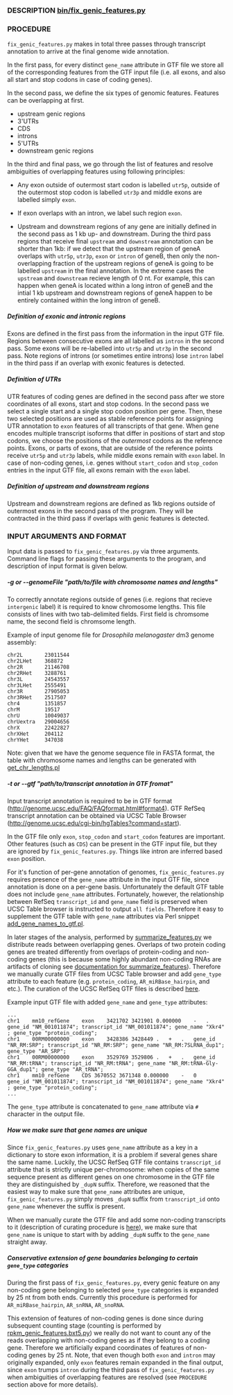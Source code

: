 ### DESCRIPTION [bin/fix_genic_features.py](https://github.com/getopt/EXPRESSION_BY_FEATURE/blob/master/bin/fix_genic_features.py)

### PROCEDURE

`fix_genic_features.py` makes in total three passes through transcript
annotation to arrive at the final genome wide annotation.

In the first pass, for every distinct `gene_name` attribute in GTF file we
store all of the corresponding features from the GTF input file (i.e. all
exons, and also all start and stop codons in case of coding genes).

In the second pass, we define the six types of genomic features. Features can
be overlapping at first.

 - upstream genic regions
 - 3'UTRs
 - CDS
 - introns
 - 5'UTRs
 - downstream genic regions

In the third and final pass, we go through the list of features and resolve
ambiguities of overlapping features using following principles:

- Any exon outside of outermost start codon is labelled `utr5p`, outside of the
  outermost stop codon is labelled `utr3p` and middle exons are labelled simply
  `exon`.

- If exon overlaps with an intron, we label such region `exon`.

- Upstream and downstream regions of any gene are initially defined in the
  second pass as 1 kb up- and downstream. During the third pass regions that
  receive final `upstream` and `downstream` annotation can be shorter than 1kb:
  if we detect that the upstream region of geneA overlaps with `utr5p`,
  `utr3p`, `exon` or `intron` of geneB, then only the non-overlapping fraction
  of the upstream regions of geneA is going to be labelled `upstream` in the
  final annotation. In the extreme cases the `upstream` and `downstream`
  recieve length of 0 nt. For example, this can happen when geneA is located
  within a long intron of geneB and the intial 1 kb upstream and downstream
  regions of geneA happen to be entirely contained within the long intron of
  geneB.


##### Definition of exonic and intronic regions

Exons are defined in the first pass from the information in the input GTF file.
Regions between consecutive exons are all labelled as `intron` in the second
pass. Some exons will be re-labelled into `utr5p` and `utr3p` in the second
pass. Note regions of introns (or sometimes entire introns) lose `intron` label
in the third pass if an overlap with exonic features is detected.

##### Definition of UTRs

UTR features of coding genes are defined in the second pass after we store
coordinates of all exons, start and stop codons. In the second pass we select a
single start and a single stop codon position per gene. Then, these two
selected positions are used as stable reference points for assigning UTR
annotation to `exon` features of all transcripts of that gene.  When gene
encodes multiple transcript isoforms that differ in positions of start and stop
codons, we choose the positions of the *outermost* codons as the reference
points. Exons, or parts of exons, that are outside of the reference points
receive `utr5p` and `utr3p` labels, while middle exons remain with `exon`
label. In case of non-coding genes, i.e. genes without `start_codon` and
`stop_codon` entries in the input GTF file, all exons remain with the `exon`
label.

##### Definition of upstream and downstream regions

Upstream and downstream regions are defined as 1kb regions outside of outermost
exons in the second pass of the program. They will be contracted in the third
pass if overlaps with genic features is detected.

### INPUT ARGUMENTS AND FORMAT 

Input data is passed to `fix_genic_features.py` via three arguments.  Command
line flags for passing these arguments to the program, and description of input
format is given below.

##### -g or --genomeFile "path/to/file with chromosome names and lengths"

To correctly annotate regions outside of genes (i.e. regions that recieve
`intergenic` label) it is required to know chromosome lengths. This file 
consists of lines with two tab-delimited fields. First field is chromsome
name, the second field is chromsome length. 

Example of input genome file for *Drosophila melanogaster* dm3 genome assembly:

```
chr2L       23011544
chr2LHet    368872
chr2R       21146708
chr2RHet    3288761
chr3L       24543557
chr3LHet    2555491
chr3R       27905053
chr3RHet    2517507
chr4        1351857
chrM        19517
chrU        10049037
chrUextra   29004656
chrX        22422827
chrXHet     204112
chrYHet     347038
```
Note: given that we have the genome sequence file in FASTA format, the table
with chromosome names and lengths can be generated with
[get_chr_lengths.pl](https://github.com/getopt/FASTA_TOOLS/blob/master/get_chr_lengths.pl)

##### -t or --gtf "path/to/transcript annotation in GTF fromat"

Input transcript annotation is required to be in GTF format
(http://genome.ucsc.edu/FAQ/FAQformat.html#format4). GTF RefSeq transcript
annotation can be obtained via UCSC Table Browser
(http://genome.ucsc.edu/cgi-bin/hgTables?command=start). 

In the GTF file only `exon`, `stop_codon` and `start_codon` features are
important. Other features (such as `CDS`) can be present in the GTF input file,
but they are ignored by `fix_genic_features.py`. Things like intron are
inferred based `exon` position.

For it's function of per-gene annotation of genomes, `fix_genic_features.py`
requires presence of the `gene_name` attribute in the input GTF file, since
annotation is done on a per-gene basis. Unfortunately the default GTF table
does not include `gene_name` attributes. Fortunately, however, the
relationship between RefSeq `transcript_id` and `gene_name` field is preserved
when UCSC Table browser is instructed to output `all fields`.  Therefore it
easy to supplement the GTF table with `gene_name` attributes via Perl snippet
[add_gene_names_to_gtf.pl](https://github.com/getopt/EXPRESSION_BY_FEATURE/blob/master/bin/add_gene_names_to_gtf.pl). 

In later stages of the analysis, performed by
[summarize_features.py](https://github.com/getopt/EXPRESSION_BY_FEATURE/blob/master/bin/summarize_features.py)
we distribute reads between overlapping genes. Overlaps of two protein coding
genes are treated differently from overlaps of protein-coding and non-coding
genes (this is because some highly abundant non-coding RNAs are artifacts of
cloning see [documentation for
summarize_features](https://github.com/getopt/EXPRESSION_BY_FEATURE/blob/master/doc/summarize_features.md)).
Therefore we manually curate GTF files from UCSC Table browser and add
`gene_type` attribute to each feature (e.g. `protein_coding`,
`AR_miRBase_hairpin`, and etc.). The curation of the UCSC RefSeq GTF files is
described
[here](https://github.com/getopt/EXPRESSION_BY_FEATURE/blob/master/doc/curating_RefSeq_GTF.md).

Example input GTF file with added `gene_name` and `gene_type` attributes:

```
...
chr1    mm10_refGene    exon    3421702 3421901 0.000000    -   .   gene_id "NM_001011874"; transcript_id "NM_001011874"; gene_name "Xkr4"  ; gene_type "protein_coding";
chr1    00RM00000000    exon    3428386 3428449 .   +   .   gene_id "NR_RM:SRP"; transcript_id "NR_RM:SRP"; gene_name "NR_RM:7SLRNA_dup1"; gene_type "AR_SRP";
chr1    00RM00000000    exon    3529769 3529806 .   +   .   gene_id "NR_RM:tRNA"; transcript_id "NR_RM:tRNA"; gene_name "NR_RM:tRNA-Gly-GGA_dup1"; gene_type "AR_tRNA";
chr1    mm10_refGene    CDS 3670552 3671348 0.000000    -   0   gene_id "NM_001011874"; transcript_id "NM_001011874"; gene_name "Xkr4"  ; gene_type "protein_coding";
...
```

The `gene_type` attribute is concatenated to `gene_name` attribute via `#`
character in the output file. 


##### How we make sure that gene names are unique

Since `fix_genic_features.py` uses `gene_name` attribute as a key in a
dictionary to store exon information, it is a problem if several genes share
the same name. Luckily, the UCSC RefSeq GTF file contains `transcript_id`
attribute that is strictly unique per-chromosome: when copies of the same
sequence present as different genes on one chromosome in the GTF file they are
distinguished by `_dupN` suffix. Therefore, we reasoned that the easiest way
to make sure that `gene_name` attributes are unique, `fix_genic_features.py`
simply moves `_dupN` suffix from `transcript_id` onto `gene_name` whenever the
suffix is present.

When we manually curate the GTF file and add some non-coding transcripts to it
(description of curating procedure is
[here](https://github.com/getopt/EXPRESSION_BY_FEATURE/blob/master/doc/curating_RefSeq_GTF.md)),
we make sure that `gene_name` is unique to start with by adding `_dupN` suffx
to the `gene_name` straight away.


##### Conservative extension of gene boundaries belonging to certain `gene_type` categories

During the first pass of `fix_genic_features.py`, every genic feature on any
non-coding gene belonging to selected `gene_type` categories  is expanded by 25
nt from both ends. Currently this procedure is performed for `AR_miRBase_hairpin`,
`AR_snRNA`, `AR_snoRNA`.

This extension of features of non-coding genes is done since during subsequent
counting stage (counting is performed by
[rpkm_genic_features.bxt5.py](https://github.com/getopt/EXPRESSION_BY_FEATURE/blob/master/doc/rpkm_genic_features.bxt5.md))
we really do not want to count any of the reads overlapping with non-coding
genes as if they belong to a coding gene. Therefore we artificially expand
coordinates of features of non-coding genes by 25 nt. Note, that even though
both `exon` and `intron` may originally expanded, only `exon` features remain
expanded in the final output, since `exon` trumps `intron` during the third
pass of `fix_genic_features.py` when ambiguities of overlapping features are
resolved (see `PROCEDURE` section above for more details). 
